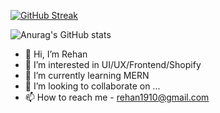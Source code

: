 [![GitHub Streak](https://github-readme-streak-stats.herokuapp.com?user=rehancse&theme=radical&date_format=j%20M%5B%20Y%5D)](https://git.io/streak-stats)

![Anurag's GitHub stats](https://github-readme-stats.vercel.app/api?username=rehan-cr&show_icons=true&theme=radical)

- 👋 Hi, I’m Rehan
- 👀 I’m interested in UI/UX/Frontend/Shopify
- 🌱 I’m currently learning MERN
- 💞️ I’m looking to collaborate on ...
- 📫 How to reach me - rehan1910@gmail.com

<!---
rehancse/rehancse is a ✨ special ✨ repository because its `README.md` (this file) appears on your GitHub profile.
You can click the Preview link to take a look at your changes.
--->
